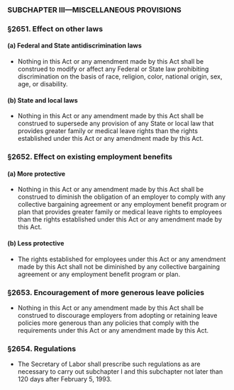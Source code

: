 ### SUBCHAPTER III—MISCELLANEOUS PROVISIONS

### §2651. Effect on other laws
#### (a) Federal and State antidiscrimination laws
* Nothing in this Act or any amendment made by this Act shall be construed to modify or affect any Federal or State law prohibiting discrimination on the basis of race, religion, color, national origin, sex, age, or disability.

#### (b) State and local laws
* Nothing in this Act or any amendment made by this Act shall be construed to supersede any provision of any State or local law that provides greater family or medical leave rights than the rights established under this Act or any amendment made by this Act.

### §2652. Effect on existing employment benefits
#### (a) More protective
* Nothing in this Act or any amendment made by this Act shall be construed to diminish the obligation of an employer to comply with any collective bargaining agreement or any employment benefit program or plan that provides greater family or medical leave rights to employees than the rights established under this Act or any amendment made by this Act.

#### (b) Less protective
* The rights established for employees under this Act or any amendment made by this Act shall not be diminished by any collective bargaining agreement or any employment benefit program or plan.

### §2653. Encouragement of more generous leave policies
* Nothing in this Act or any amendment made by this Act shall be construed to discourage employers from adopting or retaining leave policies more generous than any policies that comply with the requirements under this Act or any amendment made by this Act.

### §2654. Regulations
* The Secretary of Labor shall prescribe such regulations as are necessary to carry out subchapter I and this subchapter not later than 120 days after February 5, 1993.